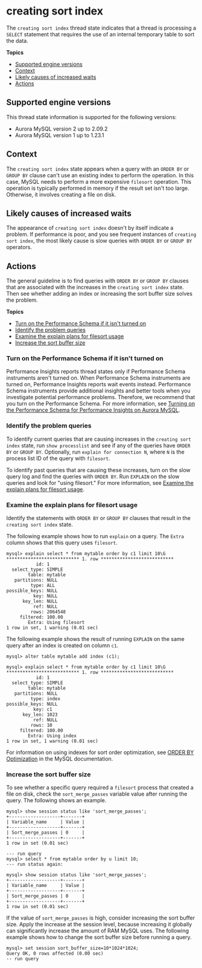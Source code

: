 # creating sort index<a name="ams-states.sort-index"></a>

The `creating sort index` thread state indicates that a thread is processing a `SELECT` statement that requires the use of an internal temporary table to sort the data\.

**Topics**
+ [Supported engine versions](#ams-states.sort-index.context.supported)
+ [Context](#ams-states.sort-index.context)
+ [Likely causes of increased waits](#ams-states.sort-index.causes)
+ [Actions](#ams-states.sort-index.actions)

## Supported engine versions<a name="ams-states.sort-index.context.supported"></a>

This thread state information is supported for the following versions:
+ Aurora MySQL version 2 up to 2\.09\.2
+ Aurora MySQL version 1 up to 1\.23\.1

## Context<a name="ams-states.sort-index.context"></a>

The `creating sort index` state appears when a query with an `ORDER BY` or `GROUP BY` clause can't use an existing index to perform the operation\. In this case, MySQL needs to perform a more expensive `filesort` operation\. This operation is typically performed in memory if the result set isn't too large\. Otherwise, it involves creating a file on disk\.

## Likely causes of increased waits<a name="ams-states.sort-index.causes"></a>

The appearance of `creating sort index` doesn't by itself indicate a problem\. If performance is poor, and you see frequent instances of `creating sort index`, the most likely cause is slow queries with `ORDER BY` or `GROUP BY` operators\.

## Actions<a name="ams-states.sort-index.actions"></a>

The general guideline is to find queries with `ORDER BY` or `GROUP BY` clauses that are associated with the increases in the `creating sort index` state\. Then see whether adding an index or increasing the sort buffer size solves the problem\.

**Topics**
+ [Turn on the Performance Schema if it isn't turned on](#ams-states.sort-index.actions.enable-pfs)
+ [Identify the problem queries](#ams-states.sort-index.actions.identify)
+ [Examine the explain plans for filesort usage](#ams-states.sort-index.actions.plan)
+ [Increase the sort buffer size](#ams-states.sort-index.actions.increasebuffersize)

### Turn on the Performance Schema if it isn't turned on<a name="ams-states.sort-index.actions.enable-pfs"></a>

Performance Insights reports thread states only if Performance Schema instruments aren't turned on\. When Performance Schema instruments are turned on, Performance Insights reports wait events instead\. Performance Schema instruments provide additional insights and better tools when you investigate potential performance problems\. Therefore, we recommend that you turn on the Performance Schema\. For more information, see [Turning on the Performance Schema for Performance Insights on Aurora MySQL](USER_PerfInsights.EnableMySQL.md)\.

### Identify the problem queries<a name="ams-states.sort-index.actions.identify"></a>

To identify current queries that are causing increases in the `creating sort index` state, run `show processlist` and see if any of the queries have `ORDER BY` or `GROUP BY`\. Optionally, run `explain for connection N`, where `N` is the process list ID of the query with `filesort`\.

To identify past queries that are causing these increases, turn on the slow query log and find the queries with `ORDER BY`\. Run `EXPLAIN` on the slow queries and look for "using filesort\." For more information, see [Examine the explain plans for filesort usage](#ams-states.sort-index.actions.plan)\.

### Examine the explain plans for filesort usage<a name="ams-states.sort-index.actions.plan"></a>

Identify the statements with `ORDER BY` or `GROUP BY` clauses that result in the `creating sort index` state\. 

The following example shows how to run `explain` on a query\. The `Extra` column shows that this query uses `filesort`\.

```
mysql> explain select * from mytable order by c1 limit 10\G
*************************** 1. row ***************************
           id: 1
  select_type: SIMPLE
        table: mytable
   partitions: NULL
         type: ALL
possible_keys: NULL
          key: NULL
      key_len: NULL
          ref: NULL
         rows: 2064548
     filtered: 100.00
        Extra: Using filesort
1 row in set, 1 warning (0.01 sec)
```

The following example shows the result of running `EXPLAIN` on the same query after an index is created on column `c1`\.

```
mysql> alter table mytable add index (c1);
```

```
mysql> explain select * from mytable order by c1 limit 10\G
*************************** 1. row ***************************
           id: 1
  select_type: SIMPLE
        table: mytable
   partitions: NULL
         type: index
possible_keys: NULL
          key: c1
      key_len: 1023
          ref: NULL
         rows: 10
     filtered: 100.00
        Extra: Using index
1 row in set, 1 warning (0.01 sec)
```

For information on using indexes for sort order optimization, see [ORDER BY Optimization](https://dev.mysql.com/doc/refman/5.7/en/order-by-optimization.html) in the MySQL documentation\.

### Increase the sort buffer size<a name="ams-states.sort-index.actions.increasebuffersize"></a>

To see whether a specific query required a `filesort` process that created a file on disk, check the `sort_merge_passes` variable value after running the query\. The following shows an example\.

```
mysql> show session status like 'sort_merge_passes';
+-------------------+-------+
| Variable_name     | Value |
+-------------------+-------+
| Sort_merge_passes | 0     |
+-------------------+-------+
1 row in set (0.01 sec)

--- run query
mysql> select * from mytable order by u limit 10; 
--- run status again:

mysql> show session status like 'sort_merge_passes';
+-------------------+-------+
| Variable_name     | Value |
+-------------------+-------+
| Sort_merge_passes | 0     |
+-------------------+-------+
1 row in set (0.01 sec)
```

If the value of `sort_merge_passes` is high, consider increasing the sort buffer size\. Apply the increase at the session level, because increasing it globally can significantly increase the amount of RAM MySQL uses\. The following example shows how to change the sort buffer size before running a query\. 

```
mysql> set session sort_buffer_size=10*1024*1024;
Query OK, 0 rows affected (0.00 sec)
-- run query
```